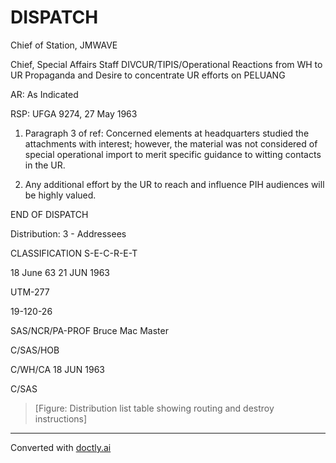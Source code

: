# DISPATCH

Chief of Station, JMWAVE

Chief, Special Affairs Staff
DIVCUR/TIPIS/Operational
Reactions from WH to UR Propaganda and Desire to concentrate UR efforts on PELUANG

AR: As Indicated

RSP: UFGA 9274, 27 May 1963

1. Paragraph 3 of ref: Concerned elements at headquarters studied the attachments with interest; however, the material was not considered of special operational import to merit specific guidance to witting contacts in the UR.

2. Any additional effort by the UR to reach and influence PIH audiences will be highly valued.

END OF DISPATCH

Distribution:
3 - Addressees



CLASSIFICATION
S-E-C-R-E-T

18 June 63 21 JUN 1963

UTM-277

19-120-26

SAS/NCR/PA-PROF Bruce Mac Master

C/SAS/HOB

C/WH/CA 18 JUN 1963

C/SAS

> [Figure: Distribution list table showing routing and destroy instructions]


---
Converted with [doctly.ai](https://doctly.ai)